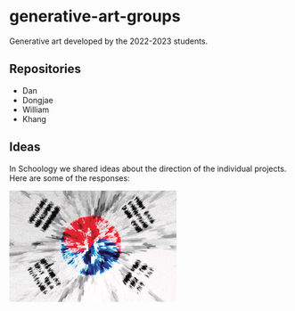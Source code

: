 # generative-art-groups
Generative art developed by the 2022-2023 students.

## Repositories

- Dan
- Dongjae
- William
- Khang

## Ideas

In Schoology we shared ideas about the direction of the individual projects. Here are some of the responses:

![DJ](docs/dj2022.png)
